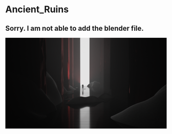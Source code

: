 # Ancient_Ruins

## Sorry. I am not able to add the blender file.

<img src = "https://github.com/Jael-Lois/Ancient_Ruins/blob/main/ancient%20ruins.png">
